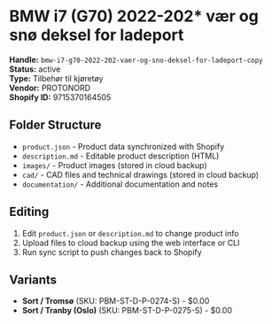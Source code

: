 # BMW i7 (G70) 2022-202* vær og snø deksel for ladeport

**Handle:** `bmw-i7-g70-2022-202-vaer-og-sno-deksel-for-ladeport-copy`  
**Status:** active  
**Type:** Tilbehør til kjøretøy  
**Vendor:** PROTONORD  
**Shopify ID:** 9715370164505  

## Folder Structure

- `product.json` - Product data synchronized with Shopify
- `description.md` - Editable product description (HTML)
- `images/` - Product images (stored in cloud backup)
- `cad/` - CAD files and technical drawings (stored in cloud backup)
- `documentation/` - Additional documentation and notes

## Editing

1. Edit `product.json` or `description.md` to change product info
2. Upload files to cloud backup using the web interface or CLI
3. Run sync script to push changes back to Shopify

## Variants

- **Sort / Tromsø** (SKU: PBM-ST-D-P-0274-S) - $0.00
- **Sort / Tranby (Oslo)** (SKU: PBM-ST-D-P-0275-S) - $0.00
